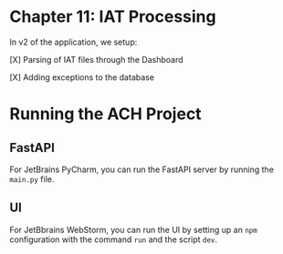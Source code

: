 # Chapter 11: IAT Processing

In v2 of the application, we setup:

[X] Parsing of IAT files through the Dashboard

[X] Adding exceptions to the database

# Running the ACH Project

## FastAPI

For JetBrains PyCharm, you can run the FastAPI server by running the `main.py` file.

## UI 

For JetBbrains WebStorm, you can run the UI by setting up an `npm` configuration with the command `run` and 
the script `dev`. 